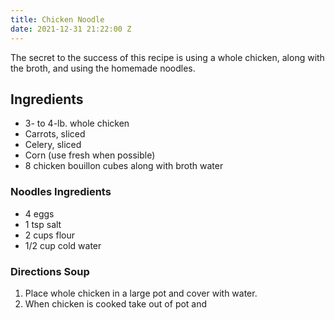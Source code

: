 ```yaml
---
title: Chicken Noodle
date: 2021-12-31 21:22:00 Z
---
```


The secret to the success of this recipe is using a whole chicken, along with the broth, and using the homemade noodles. 

## Ingredients
* 3- to 4-lb. whole chicken
* Carrots, sliced
* Celery, sliced
* Corn (use fresh when possible)
* 8 chicken bouillon cubes along with broth water

### Noodles Ingredients
* 4 eggs
* 1 tsp salt
* 2 cups flour
* 1/2 cup cold water

### Directions Soup
1. Place whole chicken in a large pot and cover with water.
2. When chicken is cooked take out of pot and 


